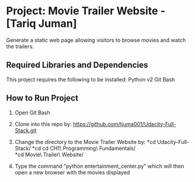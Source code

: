 Project: Movie Trailer Website  - [Tariq Juman]
================================
Generate a static web page allowing visitors to browse movies and watch the trailers.

Required Libraries and Dependencies
-----------------------------------
This project requires the following to be installed:
Python v2
Git Bash


How to Run Project
------------------
1. Open Git Bash
2. Clone into this repo by: https://github.com/tjuma001/Udacity-Full-Stack.git
3. Change the directory to the Movie Trailer Website by:
  *cd Udacity-Full-Stack/
  *cd cd CH1\ Programming\ Fundamentals/\
  *cd Movie\ Trailer\ Website/
  
4. Type the command "python entertainment_center.py" which will then open a new browser with the movies displayed
